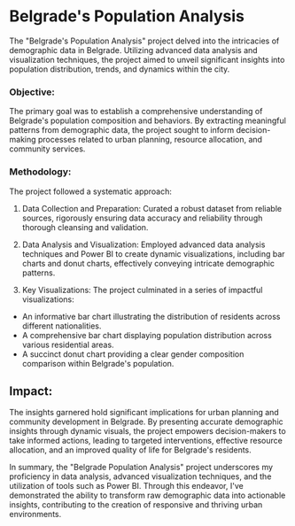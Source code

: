 # Belgrade's Population Analysis

The "Belgrade's Population Analysis" project delved into the intricacies of demographic data in Belgrade. Utilizing advanced data analysis and visualization techniques, the project aimed to unveil significant insights into population distribution, trends, and dynamics within the city.

### Objective:
The primary goal was to establish a comprehensive understanding of Belgrade's population composition and behaviors. By extracting meaningful patterns from demographic data, the project sought to inform decision-making processes related to urban planning, resource allocation, and community services.

### Methodology:
The project followed a systematic approach:

1. Data Collection and Preparation: Curated a robust dataset from reliable sources, rigorously ensuring data accuracy and reliability through thorough cleansing and validation.

2. Data Analysis and Visualization: Employed advanced data analysis techniques and Power BI to create dynamic visualizations, including bar charts and donut charts, effectively conveying intricate demographic patterns.

3. Key Visualizations:
The project culminated in a series of impactful visualizations:
- An informative bar chart illustrating the distribution of residents across different nationalities.
- A comprehensive bar chart displaying population distribution across various residential areas.
- A succinct donut chart providing a clear gender composition comparison within Belgrade's population.

## Impact:
The insights garnered hold significant implications for urban planning and community development in Belgrade. By presenting accurate demographic insights through dynamic visuals, the project empowers decision-makers to take informed actions, leading to targeted interventions, effective resource allocation, and an improved quality of life for Belgrade's residents.

In summary, the "Belgrade Population Analysis" project underscores my proficiency in data analysis, advanced visualization techniques, and the utilization of tools such as Power BI. Through this endeavor, I've demonstrated the ability to transform raw demographic data into actionable insights, contributing to the creation of responsive and thriving urban environments.
